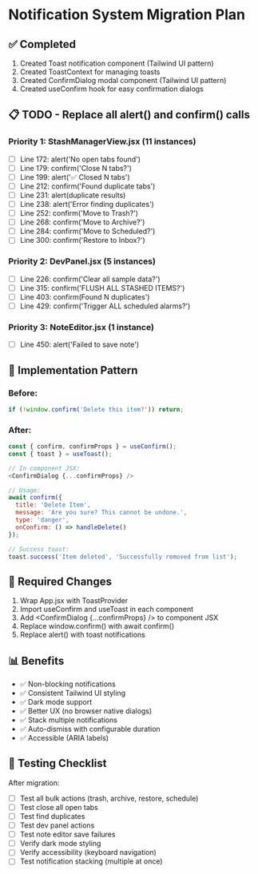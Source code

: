 # Notification System Migration Plan

## ✅ Completed
1. Created Toast notification component (Tailwind UI pattern)
2. Created ToastContext for managing toasts
3. Created ConfirmDialog modal component (Tailwind UI pattern)
4. Created useConfirm hook for easy confirmation dialogs

## 📋 TODO - Replace all alert() and confirm() calls

### Priority 1: StashManagerView.jsx (11 instances)
- [ ] Line 172: alert('No open tabs found')
- [ ] Line 179: confirm('Close N tabs?')
- [ ] Line 199: alert('✅ Closed N tabs')
- [ ] Line 212: confirm('Found duplicate tabs')
- [ ] Line 231: alert(duplicate results)
- [ ] Line 238: alert('Error finding duplicates')
- [ ] Line 252: confirm('Move to Trash?')
- [ ] Line 268: confirm('Move to Archive?')
- [ ] Line 284: confirm('Move to Scheduled?')
- [ ] Line 300: confirm('Restore to Inbox?')

### Priority 2: DevPanel.jsx (5 instances)
- [ ] Line 226: confirm('Clear all sample data?')
- [ ] Line 315: confirm('FLUSH ALL STASHED ITEMS?')
- [ ] Line 403: confirm(Found N duplicates')
- [ ] Line 429: confirm('Trigger ALL scheduled alarms?')

### Priority 3: NoteEditor.jsx (1 instance)
- [ ] Line 450: alert('Failed to save note')

## 🎯 Implementation Pattern

### Before:
```javascript
if (!window.confirm('Delete this item?')) return;
```

### After:
```javascript
const { confirm, confirmProps } = useConfirm();
const { toast } = useToast();

// In component JSX:
<ConfirmDialog {...confirmProps} />

// Usage:
await confirm({
  title: 'Delete Item',
  message: 'Are you sure? This cannot be undone.',
  type: 'danger',
  onConfirm: () => handleDelete()
});

// Success toast:
toast.success('Item deleted', 'Successfully removed from list');
```

## 🔧 Required Changes

1. Wrap App.jsx with ToastProvider
2. Import useConfirm and useToast in each component
3. Add <ConfirmDialog {...confirmProps} /> to component JSX
4. Replace window.confirm() with await confirm()
5. Replace alert() with toast notifications

## 📊 Benefits

- ✅ Non-blocking notifications
- ✅ Consistent Tailwind UI styling
- ✅ Dark mode support
- ✅ Better UX (no browser native dialogs)
- ✅ Stack multiple notifications
- ✅ Auto-dismiss with configurable duration
- ✅ Accessible (ARIA labels)

## 🚧 Testing Checklist

After migration:
- [ ] Test all bulk actions (trash, archive, restore, schedule)
- [ ] Test close all open tabs
- [ ] Test find duplicates
- [ ] Test dev panel actions
- [ ] Test note editor save failures
- [ ] Verify dark mode styling
- [ ] Verify accessibility (keyboard navigation)
- [ ] Test notification stacking (multiple at once)
